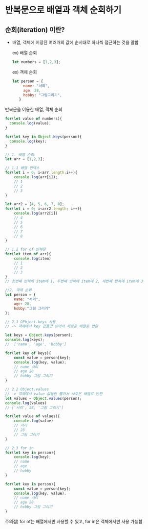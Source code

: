  # 반복문으로 배열과 객체 순회하기

 ## 순회(iteration) 이란?
 - 배열, 객체에 저장된 여러개의 값에 순서대로 하나씩 접근하는 것을 말함

   ex) 배열 순회
   ```javascript
   let numbers = [1,2,3];
   ```

   ex) 객체 순회
   ```javascript
   let person = {
        name: "서리",
        age: 28,
        hobby: "그림그리기",
      }
   ```

  반복문을 이용한 배열, 객체 순회
  ```javascript
  for(let value of numbers){
    console.log(value);
  }

  for(let key in Object.keys(person){
    console.log(key);
  }
  ```

```javascript
// 1. 배열 순회
let arr = [1,2,3];

// 1.1 배열 인덱스
for(let i = 0; i<arr.length;i++){
    console.log(arr[i]);
    // 1
    // 2
    // 3
}

let arr2 = [4, 5, 6, 7, 8];
for(let i = 0; i<arr2.length; i++){
    console.log(arr2[i])
    // 4
    // 5
    // 6
    // 7
    // 8
}

// 1.2 for of 반복문
for(let item of arr){
    console.log(item)
    // 1
    // 2
    // 3
}
// 첫번째 반복에 item에 1, 두번째 반복에 item에 2, 세번째 반복에 item에 3

//2. 객체 순회
let person = {
    name: "서리",
    age: 28,
    hobby:"그림 그리기"
};

// 2.1 OPbject.keys 사용
// -> 객체에서 key 값들만 받아서 새로운 배열로 반환

let keys = Object.keys(person);
console.log(keys);
//  ['name', 'age', 'hobby']

for(let key of keys){
    const value = person[key];
    console.log(key, value);
    // name 서리
    // age 28
    // hobby 그림 그리기
}

// 2.2 Object.values
// -> 객체에서 value 값들만 뽑아서 새로운 배열로 반환
let values = Object.values(person);
console.log(values)
// ['서리', 28, '그림 그리기']

for(let value of values){
    console.log(value)
    // 서리
    // 28
    // 그림 그리기
}

// 2.3 for in
for(let key in person){
    console.log(key);
    // name
    // age
    // hobby
}

for(let key in person){
    const value = person[key];
    console.log(key, value);
    // name 서리
    // age 28
    // hobby 그림 그리기
}

```

주의점) for of는 배열에서만 사용할 수 있고, for in은 객체에서만 사용 가능함 

